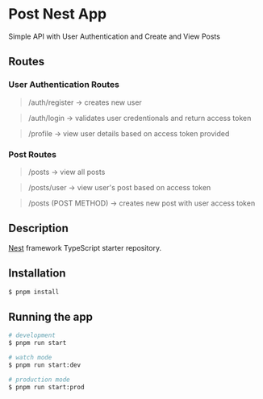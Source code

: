 # Post Nest App
Simple API with User Authentication and Create and View Posts

## Routes

### User Authentication Routes

> /auth/register -> creates new user

> /auth/login -> validates user credentionals and return access token

> /profile -> view user details based on access token provided


### Post Routes

> /posts -> view all posts

> /posts/user -> view user's post based on access token

> /posts (POST METHOD) -> creates new post with user access token

## Description

[Nest](https://github.com/nestjs/nest) framework TypeScript starter repository.

## Installation

```bash
$ pnpm install
```

## Running the app

```bash
# development
$ pnpm run start

# watch mode
$ pnpm run start:dev

# production mode
$ pnpm run start:prod
```
